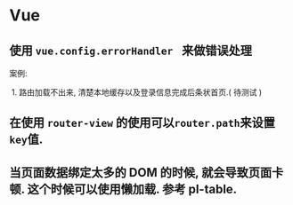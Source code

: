 # Vue

## 使用 `vue.config.errorHandler ` 来做错误处理

案例:

​	1. 路由加载不出来, 清楚本地缓存以及登录信息完成后条状首页.( 待测试 )

## **在使用 `router-view` 的使用可以`router.path`来设置`key`值.**



## 当页面数据绑定太多的 DOM 的时候, 就会导致页面卡顿. 这个时候可以使用懒加载. 参考 pl-table.